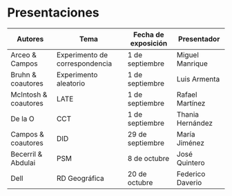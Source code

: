 # Presentaciones

| **Autores** | **Tema** | **Fecha de exposición** | **Presentador** |
  | --- | --- | --- | --- |
  | Arceo & Campos | Experimento de correspondencia | 1 de septiembre | Miguel Manrique |
  |Bruhn & coautores | Experimento aleatorio | 1 de septiembre | Luis Armenta |
  | McIntosh & coautores | LATE   | 1 de septiembre | Rafael Martínez |
  | De la O | CCT   | 1 de septiembre | Thania Hernández |
  | Campos & coautores | DID | 29 de septiembre | María Jiménez |
  | Becerril & Abdulai | PSM | 8 de octubre | José Quintero |
  | Dell | RD Geográfica | 20 de octubre | Federico Daverio |